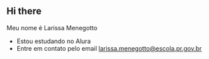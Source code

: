 ## Hi there

Meu nome é Larissa Menegotto

- Estou estudando no Alura
- Entre em contato pelo email larissa.menegotto@escola.pr.gov.br
